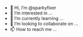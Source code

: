 - 👋 Hi, I’m @sparkyfixer
- 👀 I’m interested in ...
- 🌱 I’m currently learning ...
- 💞️ I’m looking to collaborate on ...
- 📫 How to reach me ...

<!---
sparkyfixer/sparkyfixer is a ✨ special ✨ repository because its `README.md` (this file) appears on your GitHub profile.
You can click the Preview link to take a look at your changes.
--->
